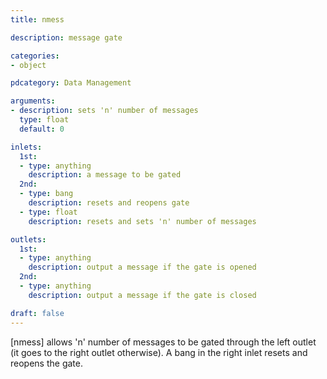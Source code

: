 ```yaml
---
title: nmess

description: message gate

categories:
- object

pdcategory: Data Management

arguments:
- description: sets 'n' number of messages
  type: float
  default: 0

inlets:
  1st:
  - type: anything
    description: a message to be gated
  2nd:
  - type: bang
    description: resets and reopens gate
  - type: float
    description: resets and sets 'n' number of messages

outlets:
  1st:
  - type: anything
    description: output a message if the gate is opened
  2nd:
  - type: anything
    description: output a message if the gate is closed

draft: false
---
```


[nmess] allows 'n' number of messages to be gated through the left outlet (it goes to the right outlet otherwise). A bang in the right inlet resets and reopens the gate.
